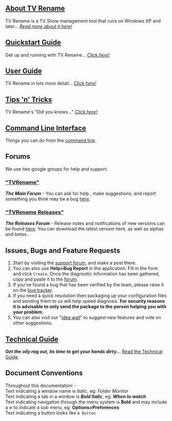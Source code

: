 ## [About TV Rename](about "Read more about TV Rename")
TV Rename is a TV Show management tool that runs on Windows XP and later... *[Read more about it here!](about "Read more about TV Rename")*

## [Quickstart Guide](quickstart "Read The Quickstart Guide")
Get up and running with TV Rename... *[Click here!](quickstart "Read The Quickstart Guide")*

## [User Guide](userguide "Read The User Guide")
TV Rename in lots more detail... *[Click here!](userguide "Read The User Guide")*

## [Tips 'n' Tricks](tips-tricks "Read Tips 'n' Tricks")
TV Rename's "Did you knows..." *[Click here!](tips-tricks "Read Tips 'n' Tricks")*

## [Command Line Interface](cmd-line "Read about using the CLI")
Things you can do from the [command line](cmd-line "Read about using the CLI").

## Forums
We use two google groups for help and support.
### ["TVRename"](https://groups.google.com/forum/#!forum/tvrename "Visit the TV Rename Forum")
***The Main Forum*** - You can ask for help , make suggestions, and report something you think may be a bug [here](https://groups.google.com/forum/#!forum/tvrename "Visit the TV Rename
 Forum").
### ["TVRename Releases"](https://groups.google.com/forum/#!forum/tvrename-releases "Visit the TV Rename Releases Forum")
***The Releases Forum*** - Release notes and notifications of new versions can be found [here](https://groups.google.com/forum/#!forum/tvrename-releases "Visit the TV Rename Releases Forum"). You can download the latest version here, as well as alphas and betas..

## Issues, Bugs and Feature&nbsp;Requests
1. Start by visiting the [support forum](https://groups.google.com/forum/#!forum/tvrename "Visit the TV Rename Forum"), and make a post there.
2. You can also use **Help>Bug Report** in the application. Fill in the form and click ```Create```. Once the diagnostic information has been gathered, copy and paste it to the [forum](https://groups.google.com/forum/#!forum/tvrename "Visit the TV Rename Forum").
3. If you've found a bug that has been verified by the team, please raise it on the [bug tracker](https://github.com/TV-Rename/tvrename/issues "Visit the GitHub Bugtracker").
4. If you need a quick resolution then packaging up your configuration files and sending them to us will help speed diagnosis. **For security reasons it is advisable to only send the package to the person helping you with your problem**.
5. You can also visit our "[idea wall](http://ideas.theideawall.com/TVRename/Forum/Details/8dea3275-4010-4bab-9763-a8bb613517e0 "Visit TV Rename's Idea Wall")" to suggest new features and vote on other suggestions. 

## [Technical Guide](technical "Read the Technical Guide")
***Get the oily rag out, its time to get your hands dirty...*** [Read the Technical Guide](technical "Read the Technical Guide").

## Document Conventions
Throughout this documentation: -<br />
Text indicating a window name is *Italic*, eg: *Folder Monitor*<br />
Text indicating a tab in a window is ***Bold Italic***, eg: ***When to watch***<br />
Text indicating navigation through the menu system is **Bold** and may include a **>** to indicate a sub menu, eg: **Options>Preferences**<br />
Text indicating a button looks like `A Button`